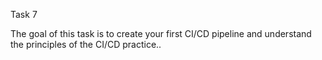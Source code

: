 Task 7

The goal of this task is to create your first CI/CD pipeline and understand the principles of the CI/CD practice..
